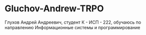 # Gluchov-Andrew-TRPO
Глухов Андрей Андреевич, студент К - ИСП - 222, обучаюсь по направлению Информационные системы и программирование
